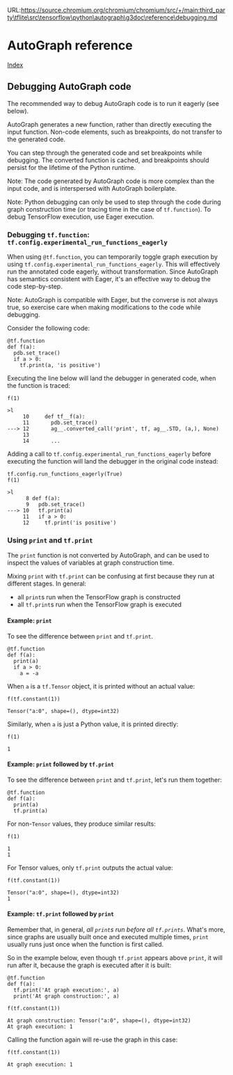 URL:https://source.chromium.org/chromium/chromium/src/+/main:third_party\tflite\src\tensorflow\python\autograph\g3doc\reference\debugging.md
# AutoGraph reference

[Index](index.md)

## Debugging AutoGraph code

The recommended way to debug AutoGraph code is to run it eagerly (see below).

AutoGraph generates a new function, rather than directly executing the input
function. Non-code elements, such as breakpoints, do not transfer to the
generated code.

You can step through the generated code and set breakpoints while debugging.
The converted function is cached, and breakpoints should persist for the
lifetime of the Python runtime.

Note: The code generated by AutoGraph code is more complex than the input code,
and is interspersed with AutoGraph boilerplate.

Note: Python debugging can only be used to step through the code during graph
construction time (or tracing time in the case of `tf.function`). To debug
TensorFlow execution, use Eager execution.

### Debugging `tf.function`: `tf.config.experimental_run_functions_eagerly`

When using `@tf.function`, you can temporarily toggle graph execution by using
`tf.config.experimental_run_functions_eagerly`. This will effectively run the
annotated code eagerly, without transformation. Since AutoGraph has semantics
consistent with Eager, it's an effective way to debug the code step-by-step.

Note: AutoGraph is compatible with Eager, but the converse is not always
true, so exercise care when making modifications to the code while debugging.

Consider the following code:

```
@tf.function
def f(a):
  pdb.set_trace()
  if a > 0:
    tf.print(a, 'is positive')
```

Executing the line below will land the debugger in generated code, when the
function is traced:

```
f(1)
```

```
>l
     10     def tf__f(a):
     11       pdb.set_trace()
---> 12       ag__.converted_call('print', tf, ag__.STD, (a,), None)
     13
     14       ...
```

Adding a call to `tf.config.experimental_run_functions_eagerly` before executing
the function will land the debugger in the original code instead:

```
tf.config.run_functions_eagerly(True)
f(1)
```

```
>l
      8 def f(a):
      9   pdb.set_trace()
---> 10   tf.print(a)
     11   if a > 0:
     12     tf.print('is positive')
```

### Using `print` and `tf.print`

The `print` function is not converted by AutoGraph, and can be used to inspect
the values of variables at graph construction time.

Mixing `print` with `tf.print` can be confusing at first because they run at
different stages. In general:

 * all `print`s run when the TensorFlow graph is constructed
 * all `tf.print`s run when the TensorFlow graph is executed

#### Example: `print`

To see the difference between `print` and `tf.print`.

```
@tf.function
def f(a):
  print(a)
  if a > 0:
    a = -a
```

When `a` is a `tf.Tensor` object, it is printed without an actual value:

```
f(tf.constant(1))
```
```
Tensor("a:0", shape=(), dtype=int32)
```

Similarly, when `a` is just a Python value, it is printed directly:

```
f(1)
```
```
1
```

#### Example: `print` followed by `tf.print`

To see the difference between `print` and `tf.print`, let's run them together:

```
@tf.function
def f(a):
  print(a)
  tf.print(a)
```

For non-`Tensor` values, they produce similar results:

```
f(1)
```
```
1
1
```

For Tensor values, only `tf.print` outputs the actual value:

```
f(tf.constant(1))
```
```
Tensor("a:0", shape=(), dtype=int32)
1
```

#### Example: `tf.print` followed by `print`

Remember that, in general, *all `print`s run before all `tf.prints`*.
What's more, since graphs are usually built once and executed multiple times,
`print` usually runs just once when the function is first called.

So in the example below, even though `tf.print` appears above `print`, it will
run after it, because the graph is executed after it is built:

```
@tf.function
def f(a):
  tf.print('At graph execution:', a)
  print('At graph construction:', a)
```

```
f(tf.constant(1))
```
```
At graph construction: Tensor("a:0", shape=(), dtype=int32)
At graph execution: 1
```

Calling the function again will re-use the graph in this case:

```
f(tf.constant(1))
```
```
At graph execution: 1
```
